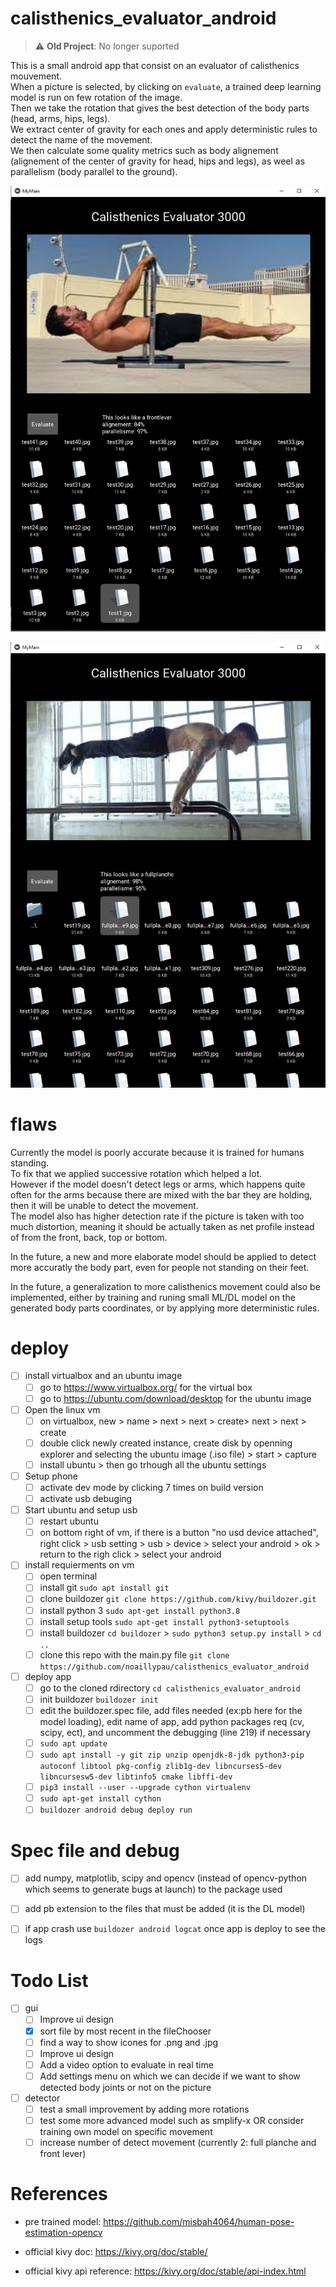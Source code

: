 # calisthenics_evaluator_android

> :warning: **Old Project**: No longer suported 

This is a small android app that consist on an evaluator of calisthenics mouvement. \
When a picture is selected, by clicking on `evaluate`, a trained deep learning model is run on few rotation of the image. \
Then we take the rotation that gives the best detection of the body parts (head, arms, hips, legs). \
We extract center of gravity for each ones and apply deterministic rules to detect the name of the movement. \
We then calculate some quality metrics such as body alignement (alignement of the center of gravity for head, hips and legs), as weel as parallelism (body parallel to the ground).

![alt text](src/frontlever_ex.PNG)

![alt text](src/fullplanche_ex.PNG)

# flaws

Currently the model is poorly accurate because it is trained for humans standing. \
To fix that we applied successive rotation which helped a lot. \
However if the model doesn't detect legs or arms, which happens quite often for the arms because there are mixed with the bar they are holding, then it will be unable to detect the movement.  \
The model also has higher detection rate if the picture is taken with too much distortion, meaning it should be actually taken as net profile instead of from the front, back, top or bottom.

In the future, a new and more elaborate model should be applied to detect more accuratly the body part, even for people not standing on their feet. 

In the future, a generalization to more calisthenics movement could also be implemented, either by training and runing small ML/DL model on the generated body parts coordinates, or by applying more deterministic rules.

# deploy

- [ ] install virtualbox and an ubuntu image
  - [ ] go to https://www.virtualbox.org/ for the virtual box
  - [ ] go to https://ubuntu.com/download/desktop for the ubuntu image
- [ ] Open the linux vm
  - [ ] on virtualbox, new > name > next > next > create> next > next > create
  - [ ] double click newly created instance, create disk by openning explorer and selecting the ubuntu image (.iso file) > start > capture
  - [ ]  install ubuntu > then go trhough all the ubuntu settings
- [ ] Setup phone
  - [ ] activate dev mode by clicking 7 times on build version
  - [ ] activate usb debuging
- [ ] Start ubuntu and setup usb
  - [ ] restart ubuntu
  - [ ] on bottom right of vm, if there is a button "no usd device attached", right click > usb setting > usb > device > select your android > ok > return to the righ click > select your android
- [ ] install requierments on vm
  - [ ] open terminal
  - [ ] install git `sudo apt install git`
  - [ ] clone buildozer `git clone https://github.com/kivy/buildozer.git`
  - [ ] install python 3 `sudo apt-get install python3.8`
  - [ ] install setup tools `sudo apt-get install python3-setuptools`
  - [ ] install buildozer `cd buildozer` > `sudo python3 setup.py install` > `cd ..`
  - [ ] clone this repo with the main.py file `git clone https://github.com/noaillypau/calisthenics_evaluator_android`
- [ ] deploy app
  - [ ] go to the cloned rdirectory `cd calisthenics_evaluator_android`
  - [ ] init buildozer `buildozer init`
  - [ ] edit the buildozer.spec file, add files needed (ex:pb here for the model loading), edit name of app, add python packages req (cv, scipy, ect), and uncomment the debugging (line 219) if necessary
  - [ ] `sudo apt update`
  - [ ] `sudo apt install -y git zip unzip openjdk-8-jdk python3-pip autoconf libtool pkg-config zlib1g-dev libncurses5-dev libncursesw5-dev libtinfo5 cmake libffi-dev`
  - [ ] `pip3 install --user --upgrade cython virtualenv`
  - [ ] `sudo apt-get install cython`
  - [ ] `buildozer android debug deploy run`
  
# Spec file and debug

- [ ] add numpy, matplotlib, scipy and opencv (instead of opencv-python which seems to generate bugs at launch) to the package used
- [ ] add pb extension to the files that must be added (it is the DL model)
- [ ] if app crash use `buildozer android logcat` once app is deploy to see the logs

  
  
# Todo List

- [ ] gui
  - [ ] Improve ui design
  - [x] sort file by most recent in the fileChooser
  - [ ] find a way to show icones for .png and .jpg
  - [ ] Improve ui design
  - [ ] Add a video option to evaluate in real time
  - [ ] Add settings menu on which we can decide if we want to show detected body joints or not on the picture
- [ ] detector
  - [ ] test a small improvement by adding more rotations
  - [ ] test some more advanced model such as smplify-x OR consider training own model on specific movement
  - [ ] increase number of detect movement (currently 2: full planche and front lever)
  
# References

* pre trained model: https://github.com/misbah4064/human-pose-estimation-opencv

* official kivy doc: https://kivy.org/doc/stable/

* official kivy api reference: https://kivy.org/doc/stable/api-index.html
